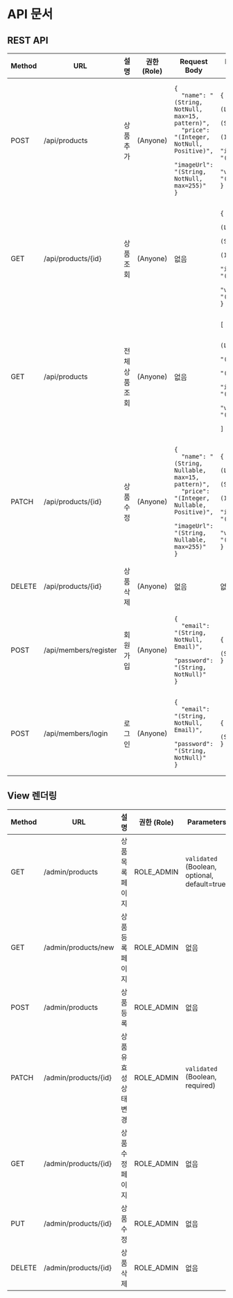# API 문서

## REST API

<table>
  <thead>
    <tr>
      <th>Method</th>
      <th>URL</th>
      <th>설명</th>
      <th>권한 (Role)</th>
      <th>Request Body</th>
      <th>Response Body</th>
    </tr>
  </thead>
  <tbody>
    <tr>
      <td>POST</td>
      <td>/api/products</td>
      <td>상품 추가</td>
      <td>(Anyone)</td>
      <td><pre><code>{
  "name": "(String, NotNull, max=15, pattern)",
  "price": "(Integer, NotNull, Positive)",
  "imageUrl": "(String, NotNull, max=255)"
}</code></pre></td>
      <td><pre><code>{
  "id": "(Long)",
  "name": "(String)",
  "price": "(Integer)",
  "imageUrl": "(String)",
  "validated": "(Boolean)"
}</code></pre></td>
    </tr>
    <tr>
      <td>GET</td>
      <td>/api/products/{id}</td>
      <td>상품 조회</td>
      <td>(Anyone)</td>
      <td>없음</td>
      <td><pre><code>{
  "id": "(Long)",
  "name": "(String)",
  "price": "(Integer)",
  "imageUrl": "(String)",
  "validated": "(Boolean)"
}</code></pre></td>
    </tr>
    <tr>
      <td>GET</td>
      <td>/api/products</td>
      <td>전체 상품 조회</td>
      <td>(Anyone)</td>
      <td>없음</td>
      <td><pre><code>[
  {
    "id": "(Long)",
    "name": "(String)",
    "price": "(Integer)",
    "imageUrl": "(String)",
    "validated": "(Boolean)"
  }
]</code></pre></td>
    </tr>
    <tr>
      <td>PATCH</td>
      <td>/api/products/{id}</td>
      <td>상품 수정</td>
      <td>(Anyone)</td>
      <td><pre><code>{
  "name": "(String, Nullable, max=15, pattern)",
  "price": "(Integer, Nullable, Positive)",
  "imageUrl": "(String, Nullable, max=255)"
}</code></pre></td>
      <td><pre><code>{
  "id": "(Long)",
  "name": "(String)",
  "price": "(Integer)",
  "imageUrl": "(String)",
  "validated": "(Boolean)"
}</code></pre></td>
    </tr>
    <tr>
      <td>DELETE</td>
      <td>/api/products/{id}</td>
      <td>상품 삭제</td>
      <td>(Anyone)</td>
      <td>없음</td>
      <td>없음</td>
    </tr>
<tr>
      <td>POST</td>
      <td>/api/members/register</td>
      <td>회원가입</td>
      <td>(Anyone)</td>
      <td><pre><code>{
  "email": "(String, NotNull, Email)",
  "password": "(String, NotNull)"
}</code></pre></td>
      <td><pre><code>{
  "token": "(String)"
}</code></pre></td>
    </tr>
    <tr>
      <td>POST</td>
      <td>/api/members/login</td>
      <td>로그인</td>
      <td>(Anyone)</td>
      <td><pre><code>{
  "email": "(String, NotNull, Email)",
  "password": "(String, NotNull)"
}</code></pre></td>
      <td><pre><code>{
  "token": "(String)"
}</code></pre></td>
    </tr>
  </tbody>
</table>

## View 렌더링

| Method | URL | 설명 | 권한 (Role) | Parameters | View |
| --- | --- | --- | --- | --- | --- |
| GET | /admin/products | 상품 목록 페이지 | ROLE_ADMIN | `validated` (Boolean, optional, default=true) | `admin/product-list` |
| GET | /admin/products/new | 상품 등록 페이지 | ROLE_ADMIN | 없음 | `admin/product-form` |
| POST | /admin/products | 상품 등록 | ROLE_ADMIN | 없음 | `redirect:/admin/products/{id}` |
| PATCH | /admin/products/{id} | 상품 유효성 상태 변경 | ROLE_ADMIN | `validated` (Boolean, required) | `redirect:/admin/products/{id}` |
| GET | /admin/products/{id} | 상품 수정 페이지 | ROLE_ADMIN | 없음 | `admin/product-form` |
| PUT | /admin/products/{id} | 상품 수정 | ROLE_ADMIN | 없음 | `redirect:/admin/products/{id}` |
| DELETE | /admin/products/{id} | 상품 삭제 | ROLE_ADMIN | 없음 | `redirect:/admin/products` |